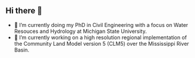 ## Hi there 👋
- 🌱 I’m currently doing my PhD in Civil Engineering with a focus on Water Resouces and Hydrology at Michigan State University.
- 🔭 I’m currently working on a high resolution regional implementation of the Community Land Model version 5 (CLM5) over the Mississippi River Basin.
<!--
**amansnama/amansnama** is a ✨ _special_ ✨ repository because its `README.md` (this file) appears on your GitHub profile.

Here are some ideas to get you started:

- 🔭 I’m currently working on ...
- 🌱 I’m currently learning ...
- 👯 I’m looking to collaborate on ...
- 🤔 I’m looking for help with ...
- 💬 Ask me about ...
- 📫 How to reach me: ...
- 😄 Pronouns: ...
- ⚡ Fun fact: ...
-->
